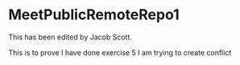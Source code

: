 # MeetPublicRemoteRepo1

This has been edited by Jacob Scott.

This is to prove I have done exercise 5
I am trying to create conflict
